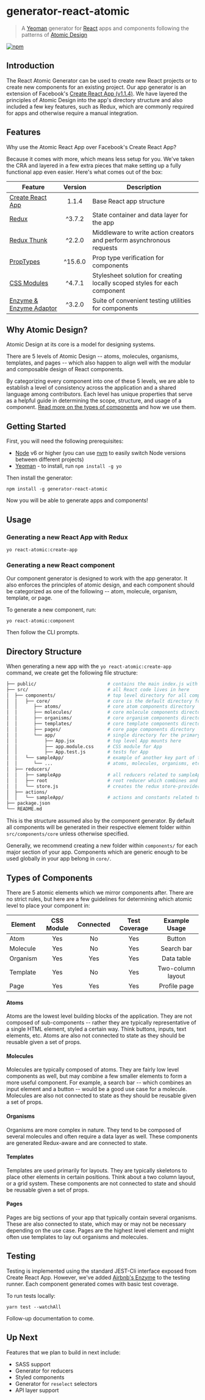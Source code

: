 # generator-react-atomic
> A [Yeoman](http://yeoman.io) generator for [React](http://facebook.github.io/react/) apps and components following the patterns of [Atomic Design](http://bradfrost.com/blog/post/atomic-web-design/)

[![npm](https://img.shields.io/npm/v/npm.svg)](https://www.npmjs.com/package/generator-react-atomic)



## Introduction
The React Atomic Generator can be used to create new React projects or to create new components for an existing project.
Our app generator is an extension of Facebook's [Create React App (v1.1.4)](https://github.com/facebook/create-react-app/releases).
We have layered the principles of Atomic Design into the app's directory structure and also included a few key features, such as Redux, which are commonly required for apps and otherwise require a manual integration.


## Features
Why use the Atomic React App over Facebook's Create React App?

Because it comes with more, which means less setup for you. We've taken the CRA and layered in a few extra pieces that make setting up a fully functional app even easier. Here's what comes out of the box:

| Feature     | Version  | Description    |
| ------------|:------------:|------------|
| [Create React App](https://github.com/facebook/create-react-app/)   |    1.1.4       | Base React app structure |
| [Redux](https://redux.js.org/)                                      |    ^3.7.2      | State container and data layer for the app |
| [Redux Thunk](https://github.com/reduxjs/redux-thunk)               |   ^2.2.0    | Middleware to write action creators and perform asynchronous requests |
| [PropTypes](https://github.com/facebook/prop-types)                 |  ^15.6.0    | Prop type verification for components |
| [CSS Modules](https://github.com/css-modules/css-modules)           |  ^4.7.1   | Stylesheet solution for creating locally scoped styles for each component |
| [Enzyme & Enzyme Adaptor](https://github.com/airbnb/enzyme)         |  ^3.2.0   | Suite of convenient testing utilities for components |


## Why Atomic Design?

Atomic Design at its core is a model for designing systems.

There are 5 levels of Atomic Design -- atoms, molecules, organisms, templates, and pages -- which also happen to align
well with the modular and composable design of React components.

By categorizing every component into one of these 5 levels, we are able to establish a level of consistency across the application and a shared language among contributors. Each level has unique properties that serve as a helpful guide
in determining the scope, structure, and usage of a component. [Read more on the types of components](#types-of-components) and how we use them.

## Getting Started

First, you will need the following prerequisites:
- [Node](https://nodejs.org/en/) v6 or higher (you can use [nvm](https://github.com/creationix/nvm#installation) to easily switch Node versions between different projects)
- [Yeoman](http://yeoman.io/) - to install, run `npm install -g yo`

Then install the generator:
```
npm install -g generator-react-atomic
```

Now you will be able to generate apps and components!

## Usage

### Generating a new React App with Redux
```
yo react-atomic:create-app
```


### Generating a new React component
Our component generator is designed to work with the app generator. It also enforces the principles of
atomic design, and each component should be categorized as one of the following -- atom, molecule, organism, template, or page.

To generate a new component, run:
```
yo react-atomic:component
```

Then follow the CLI prompts.


## Directory Structure
When generating a new app with the `yo react-atomic:create-app` command, we create get the following file structure:

```bash
├── public/                          # contains the main index.js with root for app to mount on
├── src/                             # all React code lives in here
│  ├── components/                   # top level directory for all components
│  │   ├── core/                     # core is the default directory for components, typically for components with global app usage
│  │      ├── atoms/                 # core atom components directory
│  │      ├── molecules/             # core molecule components directory
│  │      ├── organisms/             # core organism components directory
│  │      ├── templates/             # core template components directory
│  │      ├── pages/                 # core page components directory
│  │      └── app/                   # single directory for the primary App component
│  │          ├── App.jsx            # top level App mounts here
│  │          ├── app.module.css     # CSS module for App
│  │          ├── App.test.js        # tests for App
│  │   └── sampleApp/                # example of another key part of the app, which will contain all components pertaining to that app
│  │      └── ...                    # atoms, molecules, organisms, etc for sampleApp go here
│  ├── reducers/
│  │   ├── sampleApp                 # all reducers related to sampleApp go here
│  │   ├── root                      # root reducer which combines and exports all reducers
│  │   └── store.js                  # creates the redux store-provider, binds thunk, and injects combined reducers from reducers/index.js
│  ├── actions/
│  │   └── sampleApp/                # actions and constants related to sampleApp in here
├── package.json
└── README.md
```

This is the structure assumed also by the component generator. By default all components will be generated in their respective element folder within `src/components/core` unless otherwise specified.

Generally, we recommend creating a new folder within `components/` for each major section of your app. Components which are generic enough to be used globally in your app belong in `core/`.

## Types of Components
There are 5 atomic elements which we mirror components after. There are no strict rules, but here are a few guidelines for determining which atomic level to place your component in:

| Element     | CSS Module  | Connected    |Test Coverage |Example Usage |
| ------------|:------------:|:------------:|:------------:|:------------:|
| Atom        |    Yes       | No           | Yes          | Button       |
| Molecule    |    Yes       | No           | Yes          | Search bar   |
| Organism    |    Yes       | Yes          | Yes          | Data table   |
| Template    |    Yes       | No           | Yes          |Two-column layout|
| Page        |    Yes       | Yes          | Yes          | Profile page |


#### Atoms
Atoms are the lowest level building blocks of the application. They are not composed of sub-components -- rather they are typically representative of a single HTML element, styled a certain way. Think buttons, inputs, text elements, etc. Atoms are also not connected to state as they should be reusable given a set of props.

#### Molecules
Molecules are typically composed of atoms. They are fairly low level components as well, but may combine a few smaller elements to form a more useful component. For example, a search bar -- which combines an input element and a button -- would be a good use case for a molecule. Molecules are also not connected to state as they should be reusable given a set of props.

#### Organisms
Organisms are more complex in nature. They tend to be composed of several molecules and often require a data layer as well. These components are generated Redux-aware and are connected to state.

#### Templates
Templates are used primarily for layouts. They are typically skeletons to place other elements in certain positions. Think about a two column layout, or a grid system. These components are not connected to state and should be reusable given a set of props.

#### Pages
Pages are big sections of your app that typically contain several organisms. These are also connected to state, which may or may not be necessary depending on the use case. Pages are the highest level element and might often use templates to lay out organisms and molecules.


## Testing
Testing is implemented using the standard JEST-Cli interface exposed from Create React App. However, we've added [Airbnb's Enzyme](https://github.com/airbnb/enzyme) to the testing runner. Each component generated comes with basic test coverage.

To run tests locally:
```
yarn test --watchAll
```

Follow-up documentation to come.

## Up Next
Features that we plan to build in next include:
- SASS support
- Generator for reducers
- Styled components
- Generator for `reselect` selectors
- API layer support
